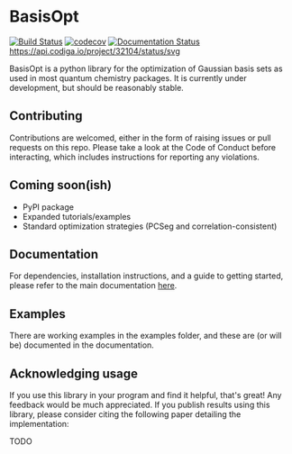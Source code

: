 # BasisOpt

[![Build Status](https://app.travis-ci.com/robashaw/basisopt.svg?branch=main)](https://app.travis-ci.com/robashaw/basisopt)
[![codecov](https://codecov.io/gh/robashaw/basisopt/branch/main/graph/badge.svg?token=V8zNdEgBKj)](https://codecov.io/gh/robashaw/basisopt)
[![Documentation Status](https://readthedocs.org/projects/basisopt/badge/?version=latest)](https://basisopt.readthedocs.io/en/latest/?badge=latest)
https://api.codiga.io/project/32104/status/svg

BasisOpt is a python library for the optimization of Gaussian basis sets as used in most quantum chemistry packages. It is currently under development, but should be reasonably stable. 

## Contributing

Contributions are welcomed, either in the form of raising issues or pull requests on this repo. Please take a look at the Code of Conduct before interacting, which includes instructions for reporting any violations.

## Coming soon(ish)

- PyPI package
- Expanded tutorials/examples
- Standard optimization strategies (PCSeg and correlation-consistent)

## Documentation

For dependencies, installation instructions, and a guide to getting started, please refer to the main documentation [here](https://basisopt.readthedocs.io/en/latest/index.html).

## Examples

There are working examples in the examples folder, and these are (or will be) documented in the documentation. 

## Acknowledging usage

If you use this library in your program and find it helpful, that's great! Any feedback would be much appreciated. If you publish results using this library, please consider citing the following paper detailing the implementation:

TODO
